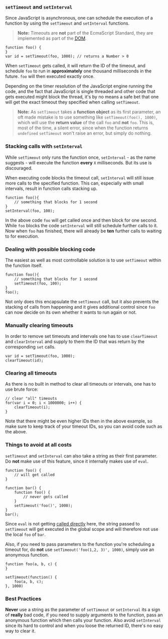 ### `setTimeout` and `setInterval`

Since JavaScript is asynchronous, one can schedule the execution of a function by
using the `setTimeout` and `setInterval` functions.

> **Note:** Timeouts are **not** part of the EcmaScript Standard, they are
> implemented as part of the [<abbr title="Document Object Model">DOM</abbr>][1].

    function foo() {
    }
    var id = setTimeout(foo, 1000); // returns a Number > 0

When `setTimeout` gets called, it will return the ID of the timeout, and schedule
`foo` to run in **approximately** one thousand milliseconds in the future. 
`foo` will then executed exactly once.

Depending on the timer resolution of the JavaScript engine running  the code, 
and the fact that JavaScript is single threaded and other code that gets executed
might block the thread, it's by no means a safe bet that one will get the exact 
timeout they specified when calling `setTimeout`.

> **Note:** As `setTimeout` takes a **function object** as its first parameter, an
> oft made mistake is to use something like `setTimeout(foo(), 1000)`, which
> will use the **return value** of the call `foo` and **not** `foo`. This is,
> most of the time, a silent error, since when the function returns `undefined`
> `setTimeout` won't raise an error, but simply do nothing.

### Stacking calls with `setInterval`

While `setTimeout` only runs the function once, `setInterval` - as the name 
suggests - will execute the function **every** `X` milliseconds. But its use is 
discouraged. 

When executing code blocks the timeout call, `setInterval` will still issue more
calls to the specified function. This can, especially with small intervals, result 
in function calls stacking up.

    function foo(){
        // something that blocks for 1 second
    }
    setInterval(foo, 100);

In the above code `foo` will get called once and then block for one second.
While `foo` blocks the code `setInterval` will still schedule further calls to
it. Now when `foo` has finished, there will already be **ten** further calls to
waiting to for execution.

### Dealing with possible blocking code

The easiest as well as most controllable solution is to use `setTimeout` within
the function itself.

    function foo(){
        // something that blocks for 1 second
        setTimeout(foo, 100);
    }
    foo();

Not only does this encapsulate the `setTimeout` call, but it also prevents the
stacking of calls from happening and it gives additional control since `foo` can
now decide on its own whether it wants to run again or not.

### Manually clearing timeouts

In order to remove set timeouts and intervals one has to use `clearTimeout` and
`clearInterval` and supply to them the ID that was return by the corresponding
`set` calls.

    var id = setTimeout(foo, 1000);
    clearTimeout(id);

### Clearing all timeouts

As there is no built in method to clear all timeouts or intervals, one has to use brute
force:

    // clear "all" timeouts
    for(var i = 0; i < 1000000; i++) {
        clearTimeout(i);
    }

Note that there might be even higher IDs then in the above example, so make sure 
to keep track of your timeout IDs, so you can avoid code such as the above.

### Things to avoid at all costs

`setTimeout` and `setInterval` can also take a string as their first parameter.
Do **not** make use of this feature, since it internally makes use of `eval`.

    function foo() {
        // will get called
    }

    function bar() {
        function foo() {
            // never gets called
        }
        setTimeout('foo()', 1000);
    }
    bar();

Since `eval` is not getting [called directly](#eval) here, the string passed to
`setTimeout` will get executed in the global scope and will therefore not use 
the local `foo` of `bar`.

Also, if you need to pass parameters to the function you're scheduling a timeout
for, do **not** use `setTimeout('foo(1,2, 3)', 1000)`, simply use an anonymous
function.

    function foo(a, b, c) {
    }

    setTimeout(function() {
        foo(a, b, c);
    }, 1000)

### Best Practices

**Never** use a string as the parameter of `setTimeout` or `setInterval` its a
sign of **really** bad code, if you need to supply arguments to the function,
pass an anonymous function which then calls your function. Also avoid
`setInterval` since its hard to control and when you loose the returned ID,
there's no easy way to clear it.

 [1]: http://en.wikipedia.org/wiki/Document_Object_Model 

